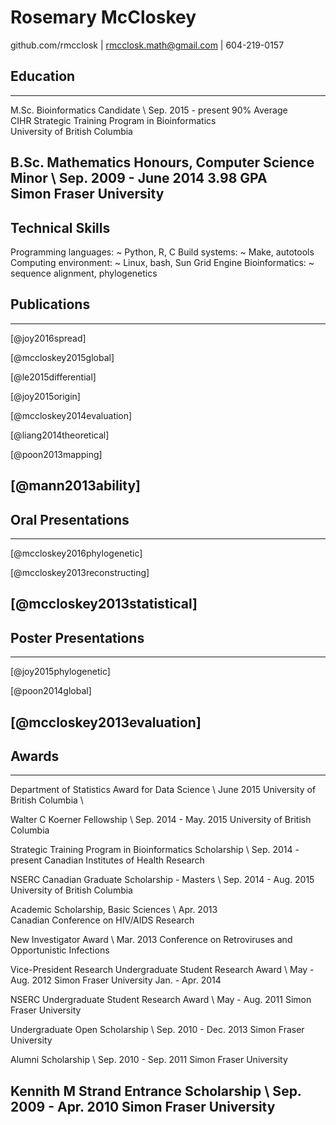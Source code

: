 # Rosemary McCloskey

github.com/rmcclosk | rmcclosk.math@gmail.com | 604-219-0157

## Education

----------------------------------------------------------------------- ------------------------
M.Sc. Bioinformatics Candidate \                                             Sep. 2015 - present
90\% Average \
CIHR Strategic Training Program in Bioinformatics \
University of British Columbia 

B.Sc. Mathematics Honours, Computer Science Minor \                        Sep. 2009 - June 2014
3.98 GPA \
Simon Fraser University
------------------------------------------------------------------------------------------------

## Technical Skills

Programming languages:
  ~ Python, R, C
Build systems:
  ~ Make, autotools
Computing environment:
  ~ Linux, bash, Sun Grid Engine
Bioinformatics:
  ~ sequence alignment, phylogenetics

## Publications

------------------------------------------------------------------------------------------------
[@joy2016spread]

[@mccloskey2015global]

[@le2015differential]

[@joy2015origin]

[@mccloskey2014evaluation]

[@liang2014theoretical]

[@poon2013mapping]

[@mann2013ability]
------------------------------------------------------------------------------------------------

## Oral Presentations

------------------------------------------------------------------------------------------------
[@mccloskey2016phylogenetic]

[@mccloskey2013reconstructing]

[@mccloskey2013statistical]
------------------------------------------------------------------------------------------------

## Poster Presentations

------------------------------------------------------------------------------------------------
[@joy2015phylogenetic]

[@poon2014global]

[@mccloskey2013evaluation]
------------------------------------------------------------------------------------------------

## Awards

---------------------------------------------------------------------- -------------------------
Department of Statistics Award for Data Science \                                      June 2015
University of British Columbia \

Walter C Koerner Fellowship \                                              Sep. 2014 - May. 2015 
University of British Columbia

Strategic Training Program in Bioinformatics Scholarship \                   Sep. 2014 - present 
Canadian Institutes of Health Research

NSERC Canadian Graduate Scholarship - Masters \                            Sep. 2014 - Aug. 2015 
University of British Columbia

Academic Scholarship, Basic Sciences \                                                 Apr. 2013   
Canadian Conference on HIV/AIDS Research

New Investigator Award \                                                               Mar. 2013 
Conference on Retroviruses and Opportunistic Infections

Vice-President Research Undergraduate Student Research Award \                   May - Aug. 2012
Simon Fraser University                                                         Jan. - Apr. 2014

NSERC Undergraduate Student Research Award \                                     May - Aug. 2011
Simon Fraser University

Undergraduate Open Scholarship \                                           Sep. 2010 - Dec. 2013
Simon Fraser University

Alumni Scholarship \                                                       Sep. 2010 - Sep. 2011
Simon Fraser University

Kennith M Strand Entrance Scholarship \                                    Sep. 2009 - Apr. 2010
Simon Fraser University
------------------------------------------------------------------------------------------------
